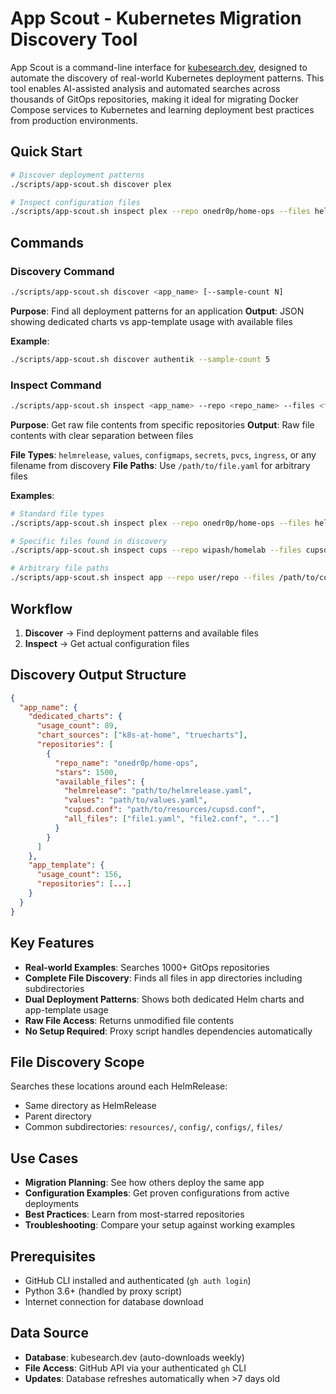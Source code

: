 # App Scout - Kubernetes Migration Discovery Tool

App Scout is a command-line interface for [kubesearch.dev](https://kubesearch.dev), designed to
automate the discovery of real-world Kubernetes deployment patterns. This tool enables AI-assisted
analysis and automated searches across thousands of GitOps repositories, making it ideal for
migrating Docker Compose services to Kubernetes and learning deployment best practices from
production environments.

## Quick Start

```bash
# Discover deployment patterns
./scripts/app-scout.sh discover plex

# Inspect configuration files
./scripts/app-scout.sh inspect plex --repo onedr0p/home-ops --files helmrelease,values
```

## Commands

### Discovery Command

```bash
./scripts/app-scout.sh discover <app_name> [--sample-count N]
```

**Purpose**: Find all deployment patterns for an application
**Output**: JSON showing dedicated charts vs app-template usage with available files

**Example**:

```bash
./scripts/app-scout.sh discover authentik --sample-count 5
```

### Inspect Command

```bash
./scripts/app-scout.sh inspect <app_name> --repo <repo_name> --files <file_list>
```

**Purpose**: Get raw file contents from specific repositories
**Output**: Raw file contents with clear separation between files

**File Types**: `helmrelease`, `values`, `configmaps`, `secrets`, `pvcs`, `ingress`, or any filename from discovery
**File Paths**: Use `/path/to/file.yaml` for arbitrary files

**Examples**:

```bash
# Standard file types
./scripts/app-scout.sh inspect plex --repo onedr0p/home-ops --files helmrelease,values

# Specific files found in discovery
./scripts/app-scout.sh inspect cups --repo wipash/homelab --files cupsd.conf

# Arbitrary file paths
./scripts/app-scout.sh inspect app --repo user/repo --files /path/to/config.yaml
```

## Workflow

1. **Discover** → Find deployment patterns and available files
2. **Inspect** → Get actual configuration files

## Discovery Output Structure

```json
{
  "app_name": {
    "dedicated_charts": {
      "usage_count": 89,
      "chart_sources": ["k8s-at-home", "truecharts"],
      "repositories": [
        {
          "repo_name": "onedr0p/home-ops",
          "stars": 1500,
          "available_files": {
            "helmrelease": "path/to/helmrelease.yaml",
            "values": "path/to/values.yaml",
            "cupsd.conf": "path/to/resources/cupsd.conf",
            "all_files": ["file1.yaml", "file2.conf", "..."]
          }
        }
      ]
    },
    "app_template": {
      "usage_count": 156,
      "repositories": [...]
    }
  }
}
```

## Key Features

- **Real-world Examples**: Searches 1000+ GitOps repositories
- **Complete File Discovery**: Finds all files in app directories including subdirectories
- **Dual Deployment Patterns**: Shows both dedicated Helm charts and app-template usage
- **Raw File Access**: Returns unmodified file contents
- **No Setup Required**: Proxy script handles dependencies automatically

## File Discovery Scope

Searches these locations around each HelmRelease:

- Same directory as HelmRelease
- Parent directory
- Common subdirectories: `resources/`, `config/`, `configs/`, `files/`

## Use Cases

- **Migration Planning**: See how others deploy the same app
- **Configuration Examples**: Get proven configurations from active deployments
- **Best Practices**: Learn from most-starred repositories
- **Troubleshooting**: Compare your setup against working examples

## Prerequisites

- GitHub CLI installed and authenticated (`gh auth login`)
- Python 3.6+ (handled by proxy script)
- Internet connection for database download

## Data Source

- **Database**: kubesearch.dev (auto-downloads weekly)
- **File Access**: GitHub API via your authenticated `gh` CLI
- **Updates**: Database refreshes automatically when >7 days old
